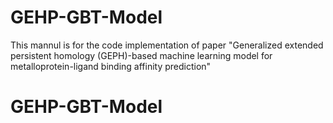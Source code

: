 # GEHP-GBT-Model
This mannul is for the code implementation of paper "Generalized extended persistent homology (GEPH)-based machine learning model for metalloprotein-ligand binding affinity prediction"
# GEHP-GBT-Model
